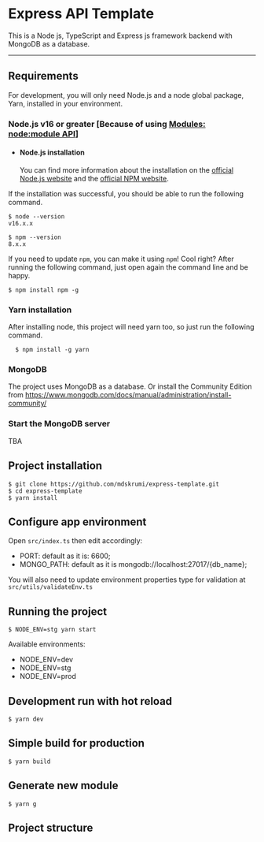 # Express API Template

This is a Node js, TypeScript and Express js framework backend with MongoDB as a database.

---

## Requirements

For development, you will only need Node.js and a node global package, Yarn, installed in your environment.

### Node.js v16 or greater [Because of using [Modules: node:module API](https://nodejs.org/dist/latest-v16.x/docs/api/module.html)]

-   #### Node.js installation
    You can find more information about the installation on the [official Node.js website](https://nodejs.org/en/download/) and the [official NPM website](https://npmjs.org/).

If the installation was successful, you should be able to run the following command.

    $ node --version
    v16.x.x

    $ npm --version
    8.x.x

If you need to update `npm`, you can make it using `npm`! Cool right? After running the following command, just open again the command line and be happy.

    $ npm install npm -g

### Yarn installation

After installing node, this project will need yarn too, so just run the following command.

      $ npm install -g yarn

### MongoDB

The project uses MongoDB as a database.
Or install the Community Edition from https://www.mongodb.com/docs/manual/administration/install-community/

### Start the MongoDB server

TBA

## Project installation

    $ git clone https://github.com/mdskrumi/express-template.git
    $ cd express-template
    $ yarn install

## Configure app environment

Open `src/index.ts` then edit accordingly:

-   PORT: default as it is: 6600;
-   MONGO_PATH: default as it is mongodb://localhost:27017/{db_name};

You will also need to update environment properties type for validation at `src/utils/validateEnv.ts`

## Running the project

    $ NODE_ENV=stg yarn start

Available environments:

-   NODE_ENV=dev
-   NODE_ENV=stg
-   NODE_ENV=prod

## Development run with hot reload

    $ yarn dev

## Simple build for production

    $ yarn build

## Generate new module

    $ yarn g

## Project structure

```sh

```
